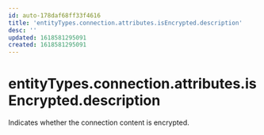 ```yaml
---
id: auto-178daf68ff33f4616
title: 'entityTypes.connection.attributes.isEncrypted.description'
desc: ''
updated: 1618581295091
created: 1618581295091
---
```

# entityTypes.connection.attributes.isEncrypted.description

Indicates whether the connection content is encrypted.